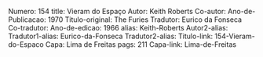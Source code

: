 Numero: 154
title: Vieram do Espaço
Autor: Keith Roberts
Co-autor: 
Ano-de-Publicacao: 1970
Titulo-original: The Furies
Tradutor: Eurico da Fonseca
Co-tradutor: 
Ano-de-edicao: 1966
alias: Keith-Roberts
Autor2-alias: 
Tradutor1-alias: Eurico-da-Fonseca
Tradutor2-alias: 
Titulo-link: 154-Vieram-do-Espaco
Capa: Lima de Freitas
pags: 211
Capa-link: Lima-de-Freitas
